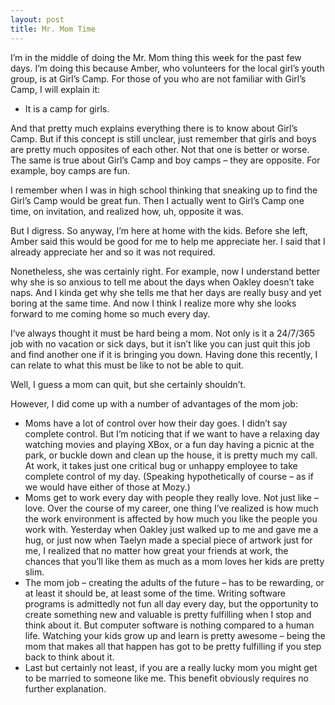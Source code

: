 ```yaml
---
layout: post
title: Mr. Mom Time
---
```

I’m in the middle of doing the Mr. Mom thing this week for the past few days.  I’m doing this because Amber, who volunteers for the local girl’s youth group, is at Girl’s Camp.  For those of you who are not familiar with Girl’s Camp, I will explain it:

* It is a camp for girls.

And that pretty much explains everything there is to know about Girl’s Camp.  But if this concept is still unclear, just remember that girls and boys are pretty much opposites of each other.  Not that one is better or worse.  The same is true about Girl’s Camp and boy camps – they are opposite.  For example, boy camps are fun.

I remember when I was in high school thinking that sneaking up to find the Girl’s Camp would be great fun.  Then I actually went to Girl’s Camp one time, on invitation, and realized how, uh, opposite it was.

But I digress.  So anyway, I’m here at home with the kids.  Before she left, Amber said this would be good for me to help me appreciate her.  I said that I already appreciate her and so it was not required.

Nonetheless, she was certainly right.  For example, now I understand better why she is so anxious to tell me about the days when Oakley doesn’t take naps.  And I kinda get why she tells me that her days are really busy and yet boring at the same time.  And now I think I realize more why she looks forward to me coming home so much every day.

I’ve always thought it must be hard being a mom.  Not only is it a 24/7/365 job with no vacation or sick days, but it isn’t like you can just quit this job and find another one if it is bringing you down.  Having done this recently, I can relate to what this must be like to not be able to quit.

Well, I guess a mom can quit, but she certainly shouldn’t.

However, I did come up with a number of advantages of the mom job:

* Moms have a lot of control over how their day goes.  I didn’t say complete control.  But I’m noticing that if we want to have a relaxing day watching movies and playing XBox, or a fun day having a picnic at the park, or buckle down and clean up the house, it is pretty much my call.  At work, it takes just one critical bug or unhappy employee to take complete control of my day.  (Speaking hypothetically of course – as if we would have either of those at Mozy.)
* Moms get to work every day with people they really love.  Not just like – love.  Over the course of my career, one thing I’ve realized is how much the work environment is affected by how much you like the people you work with.  Yesterday when Oakley just walked up to me and gave me a hug, or just now when Taelyn made a special piece of artwork just for me, I realized that no matter how great your friends at work, the chances that you’ll like them as much as a mom loves her kids are pretty slim.
* The mom job – creating the adults of the future – has to be rewarding, or at least it should be, at least some of the time.  Writing software programs is admittedly not fun all day every day, but the opportunity to create something new and valuable is pretty fulfilling when I stop and think about it.  But computer software is nothing compared to a human life.  Watching your kids grow up and learn is pretty awesome – being the mom that makes all that happen has got to be pretty fulfilling if you step back to think about it.
* Last but certainly not least, if you are a really lucky mom you might get to be married to someone like me.  This benefit obviously requires no further explanation.